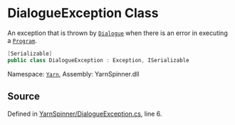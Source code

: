 # DialogueException Class

An exception that is thrown by [`Dialogue`](/api/csharp/yarn/dialogue.md) when there is an error in executing a [`Program`](/api/csharp/yarn/program.md).


```csharp
[Serializable]
public class DialogueException : Exception, ISerializable
```



<div class="class-metadata">

Namespace: [`Yarn`](/api/csharp/yarn/README.md), Assembly: YarnSpinner.dll
</div>

## Source
Defined in [YarnSpinner/DialogueException.cs](https://github.com/YarnSpinnerTool/YarnSpinner//blob/develop/YarnSpinner/DialogueException.cs#L6), line 6.
